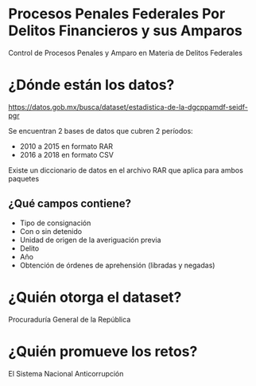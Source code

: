 # Procesos Penales Federales Por Delitos Financieros y sus Amparos
Control de Procesos Penales y Amparo en Materia de Delitos Federales

# ¿Dónde están los datos?
https://datos.gob.mx/busca/dataset/estadistica-de-la-dgcppamdf-seidf-pgr

Se encuentran 2 bases de datos que cubren 2 períodos:
- 2010 a 2015 en formato RAR 
- 2016 a 2018 en formato CSV 

Existe un diccionario de datos en el archivo RAR que aplica para ambos paquetes

## ¿Qué campos contiene?
+ Tipo de consignación
+ Con o sin detenido
+ Unidad de origen de la averiguación previa
+ Delito
+ Año
+ Obtención de órdenes de aprehensión (libradas y negadas)

# ¿Quién otorga el dataset?
Procuraduría General de la República

# ¿Quién promueve los retos?
El Sistema Nacional Anticorrupción


